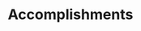 ---
# An instance of the Accomplishments widget.
# Documentation: https://sourcethemes.com/academic/docs/page-builder/
widget: accomplishments

# This file represents a page section.
headless: true

# Order that this section appears on the page.
weight: 50

# Note: `&shy;` is used to add a 'soft' hyphen in a long heading.
title: 'Accomplish&shy;ments'
subtitle:

# Date format
#   Refer to https://wowchemy.com/docs/customization/#date-format
date_format: Jan 2006

# Accomplishments.
#   Add/remove as many `item` blocks below as you like.
#   `title`, `organization`, and `date_start` are the required parameters.
#   Leave other parameters empty if not required.
#   Begin multi-line descriptions with YAML's `|2-` multi-line prefix.
item:
- certificate_url: "media/digitalrace.jfif"
  date_end: ""
  date_start: "2019-05-01"
  description:  "and https://www.gre.ac.uk/articles/public-relations/a4119-self-driving-cars"
  organization: "FTP Corporation"
  organization_url: "https://fpt.com.vn/en"
  title: "Digital Race Certificate of attendance"
  url: "https://fpt.com.vn/en/newsroom/detail/digital-race-final-round-autonomous-car-result-with-the-incubation-of-fpt"

- certificate_url: "media/Hackathon.jfif"
  date_end: ""
  date_start: "2020-03-01"
  description: "CompSoc Hackathon"
  organization: "Student Union University of Greenwich"
  organization_url: "https://www.greenwichsu.co.uk/"
  title: "Hack the Planet challenge"
  url: "https://www.greenwichsu.co.uk/societies/scs/"
---